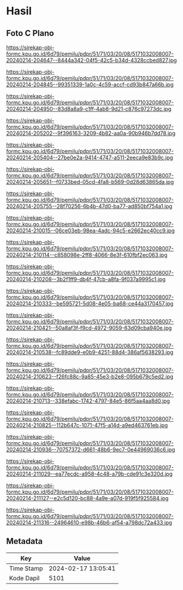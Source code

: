 # Hasil

## Foto C Plano

https://sirekap-obj-formc.kpu.go.id/6d79/pemilu/pdpr/51/71/03/20/08/5171032008007-20240214-204647--8444a342-04f5-42c5-b34d-4328ccbed827.jpg

https://sirekap-obj-formc.kpu.go.id/6d79/pemilu/pdpr/51/71/03/20/08/5171032008007-20240214-204845--99351339-1a0c-4c59-accf-cd93b847a66b.jpg

https://sirekap-obj-formc.kpu.go.id/6d79/pemilu/pdpr/51/71/03/20/08/5171032008007-20240214-204950--83d8a8a9-c1ff-4ab8-9d21-c876c97273dc.jpg

https://sirekap-obj-formc.kpu.go.id/6d79/pemilu/pdpr/51/71/03/20/08/5171032008007-20240214-205202--9f396163-3209-4b82-aa0a-90b946b7dd78.jpg

https://sirekap-obj-formc.kpu.go.id/6d79/pemilu/pdpr/51/71/03/20/08/5171032008007-20240214-205404--27be0e2a-9414-4747-a511-2eeca9e83b9c.jpg

https://sirekap-obj-formc.kpu.go.id/6d79/pemilu/pdpr/51/71/03/20/08/5171032008007-20240214-205651--f0733bed-05cd-4fa8-b569-0d28d63865da.jpg

https://sirekap-obj-formc.kpu.go.id/6d79/pemilu/pdpr/51/71/03/20/08/5171032008007-20240214-205755--28f70256-6b4b-47d0-ba77-ad850bf754a1.jpg

https://sirekap-obj-formc.kpu.go.id/6d79/pemilu/pdpr/51/71/03/20/08/5171032008007-20240214-210015--06ce03eb-98ea-4adc-94c5-e2662ec40cc9.jpg

https://sirekap-obj-formc.kpu.go.id/6d79/pemilu/pdpr/51/71/03/20/08/5171032008007-20240214-210114--c858098e-2ff8-4066-8e3f-610fbf2ec063.jpg

https://sirekap-obj-formc.kpu.go.id/6d79/pemilu/pdpr/51/71/03/20/08/5171032008007-20240214-210208--3b2f1ff9-db4f-47cb-a8fa-9f037a9995c1.jpg

https://sirekap-obj-formc.kpu.go.id/6d79/pemilu/pdpr/51/71/03/20/08/5171032008007-20240214-210333--be595721-5d08-4e05-ba68-ce44a3170457.jpg

https://sirekap-obj-formc.kpu.go.id/6d79/pemilu/pdpr/51/71/03/20/08/5171032008007-20240214-210421--50a8af3f-f9cd-4972-9059-63d09cba940e.jpg

https://sirekap-obj-formc.kpu.go.id/6d79/pemilu/pdpr/51/71/03/20/08/5171032008007-20240214-210538--fc89dde9-e0b9-4251-88d4-386af5638293.jpg

https://sirekap-obj-formc.kpu.go.id/6d79/pemilu/pdpr/51/71/03/20/08/5171032008007-20240214-210623--f26fc88c-9a85-45e3-b2e8-095b679c5ed2.jpg

https://sirekap-obj-formc.kpu.go.id/6d79/pemilu/pdpr/51/71/03/20/08/5171032008007-20240214-210713--338efabc-1742-4797-84e5-86f5aa4aa8d0.jpg

https://sirekap-obj-formc.kpu.go.id/6d79/pemilu/pdpr/51/71/03/20/08/5171032008007-20240214-210825--112b647c-1071-47f5-a14d-a9ed463761eb.jpg

https://sirekap-obj-formc.kpu.go.id/6d79/pemilu/pdpr/51/71/03/20/08/5171032008007-20240214-210936--70757372-d661-48b6-9ec7-0e44969036c6.jpg

https://sirekap-obj-formc.kpu.go.id/6d79/pemilu/pdpr/51/71/03/20/08/5171032008007-20240214-211029--ea77ecdc-a958-4c48-a79b-cde91c3e320d.jpg

https://sirekap-obj-formc.kpu.go.id/6d79/pemilu/pdpr/51/71/03/20/08/5171032008007-20240214-211127--e2c5d120-bc88-4a9e-a07d-919f5f925584.jpg

https://sirekap-obj-formc.kpu.go.id/6d79/pemilu/pdpr/51/71/03/20/08/5171032008007-20240214-211316--24964610-e98b-46b6-af54-a798dc72a433.jpg


## Metadata

| Key        | Value               |
| ---------- | ------------------- |
| Time Stamp | 2024-02-17 13:05:41 |
| Kode Dapil | 5101                |



